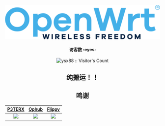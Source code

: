 <div align="center">
<img width="768" src="https://github.com/ysx88/ysx88/blob/main/assets/OpenWrt-logo.png"/>
</div>

<h4 align="center">访客数 :eyes:</h4>

<p align="center"><img src="https://profile-counter.glitch.me/ysx88/count.svg" alt="ysx88 :: Visitor's Count" /></p>
<div align="center">

## 纯搬运！！
## 鸣谢
| [P3TERX](https://github.com/P3TERX) |[Ophub](https://github.com/ophub) | [Flippy](https://github.com/unifreq) |
| :-------------: | :-------------: | :-------------: |
| <img width="100" src="https://avatars.githubusercontent.com/u/25927179"/> |<img width="100" src="https://avatars.githubusercontent.com/u/68696949"/> |<img width="100" src="https://avatars.githubusercontent.com/u/39355261"/> |
